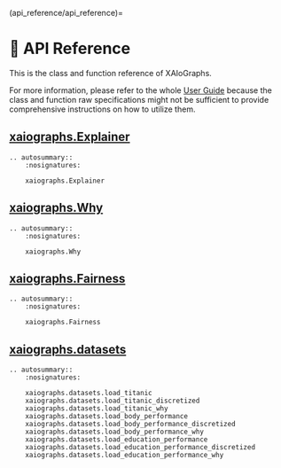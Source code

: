 (api_reference/api_reference)=
# 💎 API Reference

This is the class and function reference of XAIoGraphs.

For more information, please refer to the whole [User Guide](user_guide/user_guide) because the class and function 
raw specifications might not be sufficient to provide comprehensive instructions on how to utilize them.


## [xaiographs.Explainer](explainability.md)

```{eval-rst}
.. autosummary::
    :nosignatures:
    
    xaiographs.Explainer
```


## [xaiographs.Why](why.md)

```{eval-rst}
.. autosummary::
    :nosignatures:
    
    xaiographs.Why
```


## [xaiographs.Fairness](fairness.md)

```{eval-rst}
.. autosummary::
    :nosignatures:
    
    xaiographs.Fairness
```


## [xaiographs.datasets](datasets.md)

```{eval-rst}
.. autosummary::
    :nosignatures:
    
    xaiographs.datasets.load_titanic
    xaiographs.datasets.load_titanic_discretized
    xaiographs.datasets.load_titanic_why
    xaiographs.datasets.load_body_performance
    xaiographs.datasets.load_body_performance_discretized
    xaiographs.datasets.load_body_performance_why
    xaiographs.datasets.load_education_performance
    xaiographs.datasets.load_education_performance_discretized
    xaiographs.datasets.load_education_performance_why
```

